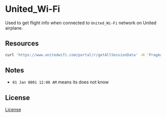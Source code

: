 # United_Wi-Fi

Used to get flight info when connected to `United_Wi-Fi` network on United airplane.

## Resources

```bash
curl 'https://www.unitedwifi.com/portal/r/getAllSessionData' -H 'Pragma: no-cache' -H 'Accept: application/json, text/plain, */*' -H 'Referer: https://www.unitedwifi.com/portal/l/index' -H 'Cookie: UnitedAirlines=XXXXXXXXXXXXXXXXXXXXXXXXXXXXXXXXXXXXXXXXXXX%XX'
```

## Notes

-   `01 Jan 0001 12:00 AM` means its does not know

## License

[License](LICENSE)
